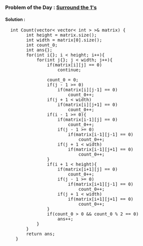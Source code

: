 ### Problem of the Day : [Surround the 1's](https://practice.geeksforgeeks.org/problems/surround-the-1s2505/1)

#### Solution :
<pre>
  int Count(vector< vector< int > >& matrix) {
        int height = matrix.size();
        int width = matrix[0].size();
        int count_0;
        int ans{};
        for(int i{}; i < height; i++){
            for(int j{}; j < width; j++){
                if(matrix[i][j] == 0)
                    continue;
                    
                count_0 = 0;
                if(j - 1 >= 0)
                    if(matrix[i][j-1] == 0)
                        count_0++;
                if(j + 1 < width)
                    if(matrix[i][j+1] == 0)
                        count_0++;  
                if(i - 1 >= 0){
                    if(matrix[i-1][j] == 0)
                        count_0++;
                    if(j - 1 >= 0)
                        if(matrix[i-1][j-1] == 0)
                            count_0++;
                    if(j + 1 < width)
                        if(matrix[i-1][j+1] == 0)
                            count_0++; 
                }
                if(i + 1 < height){
                    if(matrix[i+1][j] == 0)
                        count_0++;
                    if(j - 1 >= 0)
                        if(matrix[i+1][j-1] == 0)
                            count_0++;
                    if(j + 1 < width)
                        if(matrix[i+1][j+1] == 0)
                            count_0++; 
                }
                if(count_0 > 0 && count_0 % 2 == 0)
                    ans++;
            }
        }
        return ans;
    }
</pre>
